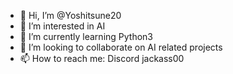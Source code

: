 - 👋 Hi, I’m @Yoshitsune20
- 👀 I’m interested in AI
- 🌱 I’m currently learning Python3
- 💞️ I’m looking to collaborate on AI related projects
- 📫 How to reach me: Discord jackass00
